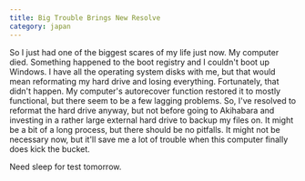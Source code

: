 ```yaml
---
title: Big Trouble Brings New Resolve
category: japan
---
```

So I just had one of the biggest scares of my life just now. My computer died. Something happened to the boot registry and I couldn't boot up Windows. I have all the operating system disks with me, but that would mean reformating my hard drive and losing everything. Fortunately, that didn't happen. My computer's autorecover function restored it to mostly functional, but there seem to be a few lagging problems. So, I've resolved to reformat the hard drive anyway, but not before going to Akihabara and investing in a rather large external hard drive to backup my files on. It might be a bit of a long process, but there should be no pitfalls. It might not be necessary now, but it'll save me a lot of trouble when this computer finally does kick the bucket.

Need sleep for test tomorrow.
